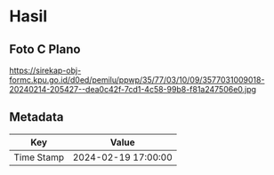 # Hasil

## Foto C Plano

https://sirekap-obj-formc.kpu.go.id/d0ed/pemilu/ppwp/35/77/03/10/09/3577031009018-20240214-205427--dea0c42f-7cd1-4c58-99b8-f81a247506e0.jpg


## Metadata

| Key        | Value               |
| ---------- | ------------------- |
| Time Stamp | 2024-02-19 17:00:00 |



